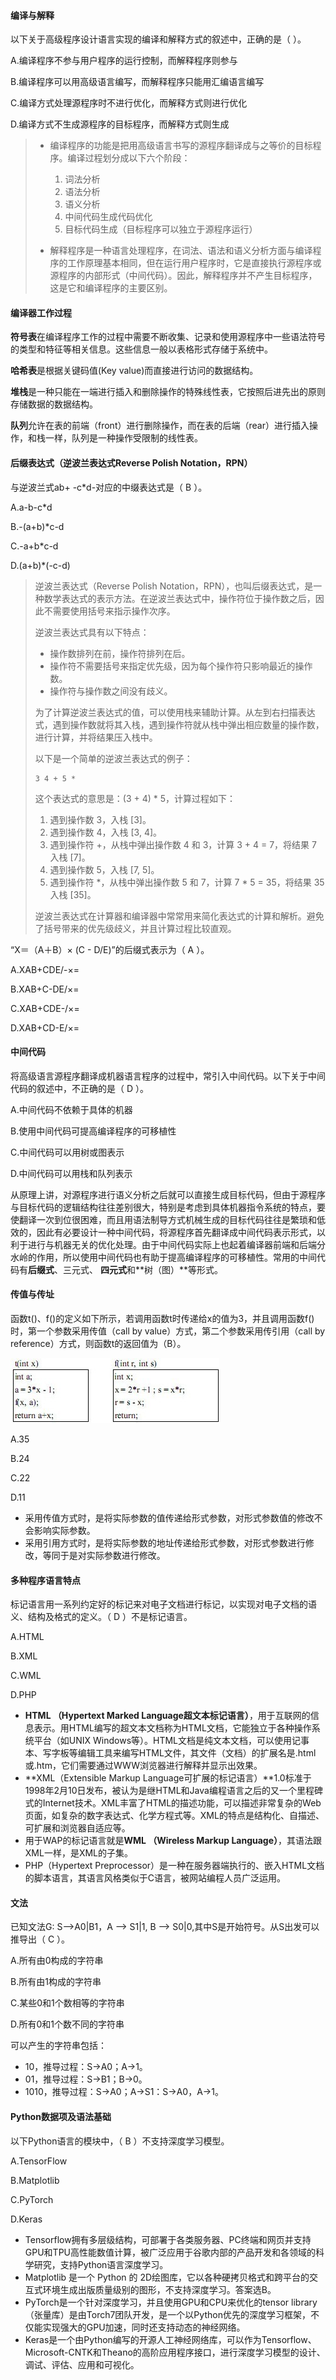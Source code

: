 #### 编译与解释

以下关于高级程序设计语言实现的编译和解释方式的叙述中，正确的是（  ）。

A.编译程序不参与用户程序的运行控制，而解释程序则参与

B.编译程序可以用高级语言编写，而解释程序只能用汇编语言编写

C.编译方式处理源程序时不进行优化，而解释方式则进行优化

D.编译方式不生成源程序的目标程序，而解释方式则生成

> - 编译程序的功能是把用高级语言书写的源程序翻译成与之等价的目标程序。编译过程划分成以下六个阶段：
>   1. 词法分析
>   2. 语法分析
>   3. 语义分析
>   4. 中间代码生成代码优化
>   5. 目标代码生成（目标程序可以独立于源程序运行）
>
> - 解释程序是一种语言处理程序，在词法、语法和语义分析方面与编译程序的工作原理基本相同，但在运行用户程序时，它是直接执行源程序或源程序的内部形式（中间代码）。因此，解释程序并不产生目标程序，这是它和编译程序的主要区别。



#### 编译器工作过程

**符号表**在编译程序工作的过程中需要不断收集、记录和使用源程序中一些语法符号的类型和特征等相关信息。这些信息一般以表格形式存储于系统中。

**哈希表**是根据关键码值(Key value)而直接进行访问的数据结构。

**堆栈**是一种只能在一端进行插入和删除操作的特殊线性表，它按照后进先出的原则存储数据的数据结构。

**队列**允许在表的前端（front）进行删除操作，而在表的后端（rear）进行插入操作，和栈一样，队列是一种操作受限制的线性表。 



#### 后缀表达式（逆波兰表达式Reverse Polish Notation，RPN）

与逆波兰式ab+ -c*d-对应的中缀表达式是（ B ）。

A.a-b-c*d

B.-(a+b)*c-d

C.-a+b*c-d

D.(a+b)*(-c-d)

>逆波兰表达式（Reverse Polish Notation，RPN），也叫后缀表达式，是一种数学表达式的表示方法。在逆波兰表达式中，操作符位于操作数之后，因此不需要使用括号来指示操作次序。
>
>逆波兰表达式具有以下特点：
>
>- 操作数排列在前，操作符排列在后。
>- 操作符不需要括号来指定优先级，因为每个操作符只影响最近的操作数。
>- 操作符与操作数之间没有歧义。
>
>为了计算逆波兰表达式的值，可以使用栈来辅助计算。从左到右扫描表达式，遇到操作数就将其入栈，遇到操作符就从栈中弹出相应数量的操作数，进行计算，并将结果压入栈中。
>
>以下是一个简单的逆波兰表达式的例子：
>
>```
>3 4 + 5 *
>```
>
>这个表达式的意思是：(3 + 4) * 5，计算过程如下：
>
>1. 遇到操作数 3，入栈 [3]。
>2. 遇到操作数 4，入栈 [3, 4]。
>3. 遇到操作符 +，从栈中弹出操作数 4 和 3，计算 3 + 4 = 7，将结果 7 入栈 [7]。
>4. 遇到操作数 5，入栈 [7, 5]。
>5. 遇到操作符 *，从栈中弹出操作数 5 和 7，计算 7 * 5 = 35，将结果 35 入栈 [35]。
>
>逆波兰表达式在计算器和编译器中常常用来简化表达式的计算和解析。避免了括号带来的优先级歧义，并且计算过程比较直观。

“X＝（A＋B）× (C - D/E)”的后缀式表示为（ A ）。

A.XAB+CDE/-×=

B.XAB+C-DE/×=

C.XAB+CDE-/×=

D.XAB+CD-E/×=



#### 中间代码

将高级语言源程序翻译成机器语言程序的过程中，常引入中间代码。以下关于中间代码的叙述中，不正确的是（ D ）。  

A.中间代码不依赖于具体的机器

B.使用中间代码可提高编译程序的可移植性

C.中间代码可以用树或图表示

D.中间代码可以用栈和队列表示

从原理上讲，对源程序进行语义分析之后就可以直接生成目标代码，但由于源程序与目标代码的逻辑结构往往差别很大，特别是考虑到具体机器指令系统的特点，要使翻译一次到位很困难，而且用语法制导方式机械生成的目标代码往往是繁琐和低效的，因此有必要设计一种中间代码，将源程序首先翻译成中间代码表示形式，以利于进行与机器无关的优化处理。由于中间代码实际上也起着编译器前端和后端分水岭的作用，所以使用中间代码也有助于提高编译程序的可移植性。常用的中间代码有**后缀式**、三元式、 **四元式**和**树（图）**等形式。



#### 传值与传址

函数t()、f()的定义如下所示，若调用函数t时传递给x的值为3，并且调用函数f()时，第一个参数采用传值（call by value）方式，第二个参数采用传引用（call by reference）方式，则函数t的返回值为（B）。

![img](img/108_604269.jpg)

 A.35

B.24

C.22

D.11

- 采用传值方式时，是将实际参数的值传递给形式参数，对形式参数值的修改不会影响实际参数。
- 采用引用方式时，是将实际参数的地址传递给形式参数，对形式参数进行修改，等同于是对实际参数进行修改。



#### 多种程序语言特点

标记语言用一系列约定好的标记来对电子文档进行标记，以实现对电子文档的语义、结构及格式的定义。（ D ）不是标记语言。

A.HTML

B.XML

C.WML

D.PHP

- **HTML （Hypertext Marked Language超文本标记语言）**，用于互联网的信息表示。用HTML编写的超文本文档称为HTML文档，它能独立于各种操作系统平台（如UNIX Windows等）。HTML文档是纯文本文档，可以使用记事本、写字板等编辑工具来编写HTML文件，其文件（文档）的扩展名是.html或.htm，它们需要通过WWW浏览器进行解释并显示出效果。
- **XML（Extensible Markup Language可扩展的标记语言）**1.0标准于1998年2月10日发布，被认为是继HTML和Java编程语言之后的又一个里程碑式的Internet技术。XML丰富了HTML的描述功能，可以描述非常复杂的Web页面，如复杂的数字表达式、化学方程式等。XML的特点是结构化、自描述、可扩展和浏览器自适应等。
- 用于WAP的标记语言就是**WML （Wireless Markup Language）**，其语法跟XML一样，是XML的子集。
- PHP（Hypertext Preprocessor）是一种在服务器端执行的、嵌入HTML文档的脚本语言，其语言风格类似于C语言，被网站编程人员广泛运用。



#### 文法

已知文法G: S—>A0|B1，A —> S1|1, B —> S0|0,其中S是开始符号。从S出发可以推导出（ C ）。

A.所有由0构成的字符串

B.所有由1构成的字符串

C.某些0和1个数相等的字符串

D.所有0和1个数不同的字符串

可以产生的字符串包括：

- 10，推导过程：S→A0；A→1。
- 01，推导过程：S→B1；B→0。
- 1010，推导过程：S→A0；A→S1：S→A0，A→1。



#### Python数据项及语法基础

以下Python语言的模块中，（ B ）不支持深度学习模型。

A.TensorFlow

B.Matplotlib

C.PyTorch

D.Keras

- Tensorflow拥有多层级结构，可部署于各类服务器、PC终端和网页并支持GPU和TPU高性能数值计算，被广泛应用于谷歌内部的产品开发和各领域的科学研究，支持Python语言深度学习。
- Matplotlib 是一个 Python 的 2D绘图库，它以各种硬拷贝格式和跨平台的交互式环境生成出版质量级别的图形，不支持深度学习。答案选B。
- PyTorch是一个针对深度学习，并且使用GPU和CPU来优化的tensor library（张量库）是由Torch7团队开发，是一个以Python优先的深度学习框架，不仅能实现强大的GPU加速，同时还支持动态的神经网络。
- Keras是一个由Python编写的开源人工神经网络库，可以作为Tensorflow、Microsoft-CNTK和Theano的高阶应用程序接口，进行深度学习模型的设计、调试、评估、应用和可视化。

































